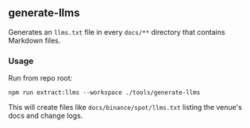 ## generate-llms

Generates an `llms.txt` file in every `docs/**` directory that contains Markdown files.

### Usage

Run from repo root:

```
npm run extract:llms --workspace ./tools/generate-llms
```

This will create files like `docs/binance/spot/llms.txt` listing the venue's docs and change logs.



